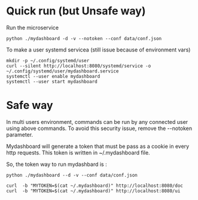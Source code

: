 
# Quick run (but Unsafe way)

Run the microservice

    python ./mydashboard -d -v --notoken --conf data/conf.json


To make a user systemd servicea (still issue because of environment vars)

    mkdir -p ~/.config/systemd/user
    curl --silent http://localhost:8080/systemd/service -o ~/.config/systemd/user/mydashboard.service
    systemctl --user enable mydashboard
    systemctl --user start mydashboard



# Safe way 

In multi users environment, commands can be run by any connected user using
above commands. To avoid this security issue, remove the --notoken parameter.

Mydashboard will generate a token that must be pass as a cookie in every http
requests. This token is written in ~/.mydashboard file.

So, the token way to run mydashbard is :

    python ./mydashboard --d -v --conf data/conf.json

    curl  -b "MYTOKEN=$(cat ~/.mydashboard)" http://localhost:8080/doc
    curl  -b "MYTOKEN=$(cat ~/.mydashboard)" http://localhost:8080/ui


